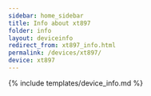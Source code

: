 ```yaml
---
sidebar: home_sidebar
title: Info about xt897
folder: info
layout: deviceinfo
redirect_from: xt897_info.html
permalink: /devices/xt897/
device: xt897
---
```

{% include templates/device_info.md %}
